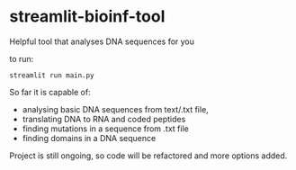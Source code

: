# streamlit-bioinf-tool
 Helpful tool that analyses DNA sequences for you

to run:

```
streamlit run main.py
```

So far it is capable of:
- analysing basic DNA sequences from text/.txt file,
- translating DNA to RNA and coded peptides
- finding mutations in a sequence from .txt file
- finding domains in a DNA sequence

Project is still ongoing, so code will be refactored and more options added.
